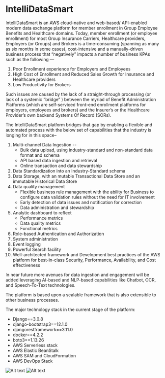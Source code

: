 # IntelliDataSmart

IntelliDataSmart is an AWS cloud-native and web-based/ API-enabled modern data exchange platform for member enrollment in Group Employee Benefits and Healthcare domains. Today, member enrollment (or employee enrollment) for most Group Insurance Carriers, Healthcare providers, Employers (or Groups) and Brokers is a time-consuming (spanning as many as six months in some cases), cost-intensive and a manually-driven business process that “negatively” impacts a number of business KPAs such as the following —

1. Poor Enrollment experience for Employers and Employees
2. High Cost of Enrollment and Reduced Sales Growth for Insurance and Healthcare providers
3. Low Productivity for Brokers
 
Such issues are caused by the lack of a straight-through processing (or lack of a systemic “bridge” ) between the myriad of Benefit Administration Platforms (which are self-serviced front-end enrollment platforms for employers, employees and brokers) and the Insurer’s or the Healthcare Provider’s own backend Systems Of Record (SORs).

The IntelliDataSmart platform bridges that gap by enabling a flexible and automated process with the below set of capabilities that the industry is longing for in this space–

1. Multi-channel Data Ingestion --
    - Bulk data upload, using industry-standard and non-standard data format and schema
    - API based data ingestion and retrieval
    - Online transaction and data stewardship
2. Data Standardization into an Industry-Standard schema
3. Data Storage, with an mutable Transactional Data Store and an immutable Historical Data Store
4. Data quality management
    - Flexible business rule management with the ability for Business to configure data validation rules without the need for IT involvement
    - Early detection of data issues and notification for correction
    - Data administration and stewardship
5. Analytic dashboard to reflect
    - Performance metrics 
    - Data quality metrics
    - Functional metrics 
6. Role-based Authentication and Authorization
7. System administration
8. Event logging
9. Powerful Search facility
10. Well-architected framework and Development best practices of the AWS platform for best-in-class Security, Performance, Availability, and Cost effectiveness
 
In near future more avenues for data ingestion and engagement will be added leveraging AI-based and NLP-based capabilities like Chatbot, OCR, and Speech-To-Text technologies. 

The platform is based upon a scalable framework that is also extensible to other business processes.   

The major technology stack in the current stage of the platform:
 - Django==3.0.8
 - django-bootstrap3==12.1.0
 - djangorestframework==3.11.0
 - docker==4.2.2
 - boto3==1.13.26
 - AWS Serverless stack
 - AWS Elastic BeanStalk
 - AWS SAM and CloudFormation 
 - AWS DevOps Stack
 
 ![Alt text](https://github.com/svjt78/intellidata/blob/master/intellidata/Screen%20Shot%202020-10-12%20at%202.19.08%20PM.png "Index page")
 ![Alt text](https://github.com/svjt78/intellidata/blob/master/intellidata/Screen%20Shot%202020-10-12%20at%202.19.33%20PM.png "Home page")
